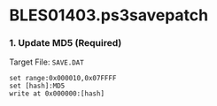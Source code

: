 # BLES01403.ps3savepatch

### 1. Update MD5 (Required)

Target File: `SAVE.DAT`

```
set range:0x000010,0x07FFFF
set [hash]:MD5
write at 0x000000:[hash]
```

